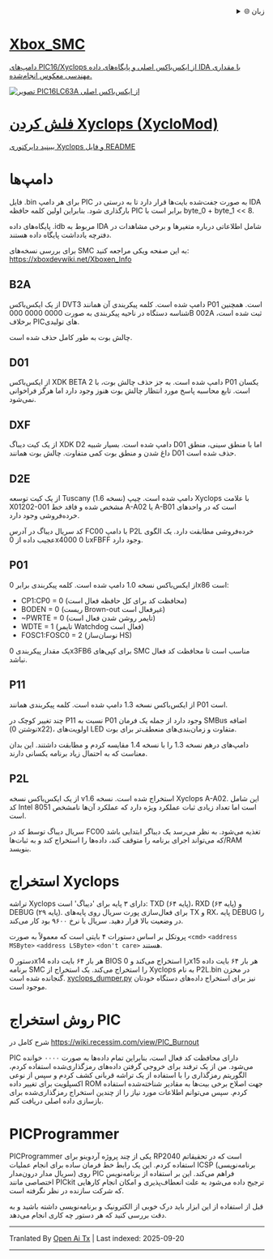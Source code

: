 
<div align="right">
  <details>
    <summary >🌐 زبان</summary>
    <div>
      <div align="center">
        <a href="https://openaitx.github.io/view.html?user=Prehistoricman&project=Xbox_SMC&lang=en">انگلیسی</a>
        | <a href="https://openaitx.github.io/view.html?user=Prehistoricman&project=Xbox_SMC&lang=zh-CN">简体中文</a>
        | <a href="https://openaitx.github.io/view.html?user=Prehistoricman&project=Xbox_SMC&lang=zh-TW">繁體中文</a>
        | <a href="https://openaitx.github.io/view.html?user=Prehistoricman&project=Xbox_SMC&lang=ja">日本語</a>
        | <a href="https://openaitx.github.io/view.html?user=Prehistoricman&project=Xbox_SMC&lang=ko">한국어</a>
        | <a href="https://openaitx.github.io/view.html?user=Prehistoricman&project=Xbox_SMC&lang=hi">हिन्दी</a>
        | <a href="https://openaitx.github.io/view.html?user=Prehistoricman&project=Xbox_SMC&lang=th">ไทย</a>
        | <a href="https://openaitx.github.io/view.html?user=Prehistoricman&project=Xbox_SMC&lang=fr">Français</a>
        | <a href="https://openaitx.github.io/view.html?user=Prehistoricman&project=Xbox_SMC&lang=de">Deutsch</a>
        | <a href="https://openaitx.github.io/view.html?user=Prehistoricman&project=Xbox_SMC&lang=es">Español</a>
        | <a href="https://openaitx.github.io/view.html?user=Prehistoricman&project=Xbox_SMC&lang=it">Italiano</a>
        | <a href="https://openaitx.github.io/view.html?user=Prehistoricman&project=Xbox_SMC&lang=ru">Русский</a>
        | <a href="https://openaitx.github.io/view.html?user=Prehistoricman&project=Xbox_SMC&lang=pt">Português</a>
        | <a href="https://openaitx.github.io/view.html?user=Prehistoricman&project=Xbox_SMC&lang=nl">Nederlands</a>
        | <a href="https://openaitx.github.io/view.html?user=Prehistoricman&project=Xbox_SMC&lang=pl">Polski</a>
        | <a href="https://openaitx.github.io/view.html?user=Prehistoricman&project=Xbox_SMC&lang=ar">العربية</a>
        | <a href="https://openaitx.github.io/view.html?user=Prehistoricman&project=Xbox_SMC&lang=fa">فارسی</a>
        | <a href="https://openaitx.github.io/view.html?user=Prehistoricman&project=Xbox_SMC&lang=tr">Türkçe</a>
        | <a href="https://openaitx.github.io/view.html?user=Prehistoricman&project=Xbox_SMC&lang=vi">Tiếng Việt</a>
        | <a href="https://openaitx.github.io/view.html?user=Prehistoricman&project=Xbox_SMC&lang=id">Bahasa Indonesia</a>
        | <a href="https://openaitx.github.io/view.html?user=Prehistoricman&project=Xbox_SMC&lang=as">অসমীয়া</
      </div>
    </div>
  </details>
</div>

# Xbox_SMC
دامپ‌های PIC16/Xyclops از ایکس‌باکس اصلی و پایگاه‌های داده IDA با مقداری مهندسی معکوس انجام‌شده.

![تصویر PIC16LC63A از ایکس‌باکس اصلی](https://raw.githubusercontent.com/Prehistoricman/Xbox_SMC/master/pic16lc63a.jpg)

# فلش کردن Xyclops (XycloMod)
ببینید [دایرکتوری Xyclops و فایل README](/Xyclops)

# دامپ‌ها
فایل .bin برای هر دامپ PIC به صورت جفت‌شده بایت‌ها قرار دارد تا به درستی در IDA بارگذاری شود. بنابراین اولین کلمه حافظه PIC برابر است با byte_0 + byte_1 << 8.

پایگاه‌های داده .idb مربوط به IDA شامل اطلاعاتی درباره متغیرها و برخی مشاهدات در دفترچه یادداشت پایگاه داده هستند.

برای بررسی نسخه‌های SMC به این صفحه ویکی مراجعه کنید: https://xboxdevwiki.net/Xboxen_Info

## B2A
از یک ایکس‌باکس DVT3 دامپ شده است. کلمه پیکربندی آن همانند P01 است. همچنین شناسه دستگاه در ناحیه پیکربندی به صورت 0000 0000 000B 002A ثبت شده است، برخلاف PICهای تولیدی.

چالش بوت به طور کامل حذف شده است.

## D01
از ایکس‌باکس XDK BETA 2 دامپ شده است. به جز حذف چالش بوت، با P01 یکسان است. تابع محاسبه پاسخ مورد انتظار چالش بوت هنوز وجود دارد اما هرگز فراخوانی نمی‌شود.

## DXF
از یک کیت دیباگ XDK D2 دامپ شده است. بسیار شبیه D01 اما با منطق سینی، منطق داغ شدن و منطق بوت کمی متفاوت. چالش بوت همانند D01 حذف شده است.

## D2E
از یک کیت توسعه Tuscany (نسخه 1.6) دامپ شده است. چیپ Xyclops با علامت X01202-001 مشخص شده و فاقد خط A-A02 یا A-B01 است که در واحدهای خرده‌فروشی وجود دارد.

کد سریال دیباگ در آدرس FC00 با دامپ P2L خرده‌فروشی مطابقت دارد. یک الگوی عجیب داده از 0x4000 تا 0xFBFF وجود دارد.

## P01
از ایکس‌باکس نسخه 1.0 دامپ شده است. کلمه پیکربندی برابر 0x86 است:
- CP1:CP0 = 0 (محافظت کد برای کل حافظه فعال است)
- BODEN = 0 (ریست Brown-out غیرفعال است)
- ~PWRTE = 0 (تایمر روشن شدن فعال است)
- WDTE = 1 (تایمر Watchdog فعال است)
- FOSC1:FOSC0 = 2 (نوسان‌ساز HS)

یک مقدار پیکربندی 0x3FB6 برای کپی‌های SMC مناسب است تا محافظت کد فعال نباشد.

## P11
از ایکس‌باکس نسخه 1.3 دامپ شده است. کلمه پیکربندی همانند P01 است.

چند تغییر کوچک در P11 نسبت به P01 وجود دارد از جمله یک فرمان SMBus اضافه (نوشتن 0x22)، اولویت‌های LED متفاوت و زمان‌بندی‌های منعطف‌تر برای بوت.

دامپ‌های درهم نسخه 1.3 را با نسخه 1.4 مقایسه کردم و مطابقت داشتند. این بدان معناست که به احتمال زیاد برنامه یکسانی دارند.

## P2L
از یک ایکس‌باکس نسخه v1.6 استخراج شده است. نسخه Xyclops A-A02. این شامل کد Intel 8051 است اما تعداد زیادی ثبات عملکرد ویژه دارد که عملکرد آن‌ها نامشخص است.

سریال دیباگ توسط کد در FC00 تغذیه می‌شود. به نظر می‌رسد یک دیباگر ابتدایی باشد که می‌تواند اجرای برنامه را متوقف کند، داده‌ها را استخراج کند و به ثبات‌ها/RAM بنویسد.

# استخراج Xyclops

تراشه Xyclops دارای ۳ پایه برای 'دیباگ' است: TXD (پایه ۶۴)، RXD (پایه ۶۳) و DEBUG (پایه ۲۹). برای فعال‌سازی پورت سریال روی پایه‌های TX و RX، پایه DEBUG را در وضعیت بالا قرار دهید. سریال با نرخ ۹۶۰۰ بود کار می‌کند.

پروتکل بر اساس دستورات ۴ بایتی است که معمولاً به صورت `<cmd>` `<address MSByte>` `<address LSByte>` `<don't care>` هستند.

دستور 0x14 هر بار ۶۴ بایت داده BIOS را استخراج می‌کند و 0x15 هر بار ۶۴ بایت داده برنامه SMC را استخراج می‌کند. یک استخراج از Xyclops به نام P2L.bin در مخزن گنجانده شده است. [xyclops_dumper.py](/Xyclops/xyclops_dumper.py) نیز برای استخراج داده‌های دستگاه خودتان موجود است.

# روش استخراج PIC
شرح کامل در https://wiki.recessim.com/view/PIC_Burnout

PIC دارای محافظت کد فعال است، بنابراین تمام داده‌ها به صورت ۰۰۰۰ خوانده می‌شود. من از یک ترفند برای خروجی گرفتن داده‌های رمزگذاری‌شده استفاده کردم، الگوریتم رمزگذاری را با استفاده از یک تراشه قربانی کشف کردم و سپس از نوعی اکسپلویت برای تغییر داده ROM جهت اصلاح برخی بیت‌ها به مقادیر شناخته‌شده استفاده کردم. سپس می‌توانم اطلاعات مورد نیاز را از چندین استخراج رمزگذاری‌شده برای بازسازی داده اصلی دریافت کنم.

# PICProgrammer
PICProgrammer یکی از چند پروژه آردوینو برای RP2040 است که در تحقیقاتم استفاده کردم. این یک رابط خط فرمان ساده برای انجام عملیات ICSP (برنامه‌نویسی سریال مدار درون‌مدار) روی PIC فراهم می‌کند. این بر استفاده از برنامه‌نویس اختصاصی مانند PICkit ترجیح داده می‌شود به علت انعطاف‌پذیری و امکان انجام کارهایی که شرکت سازنده در نظر نگرفته است.

قبل از استفاده از این ابزار باید درک خوبی از الکترونیک و برنامه‌نویسی داشته باشید و به دقت بررسی کنید که هر دستور چه کاری انجام می‌دهد.


---

Tranlated By [Open Ai Tx](https://github.com/OpenAiTx/OpenAiTx) | Last indexed: 2025-09-20

---